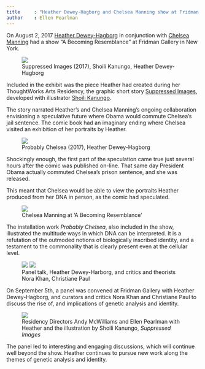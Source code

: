 ```yaml
---
title     : "Heather Dewey-Hagborg and Chelsea Manning show at Fridman Gallery"
author    : Ellen Pearlman
---
```

On August 2, 2017 [Heather Dewey-Hagborg](/bio/heather-dewey-hagborg/) in conjunction with [Chelsea Manning](/bio/chelsea-manning/) had a show “A Becoming Resemblance” at Fridman Gallery in New York.

<figure>
	<img src="/images/posts/2017-09-26-heather-chelsea-show-fridman/suppressed-images.jpg" />
	<figcaption>Suppressed Images (2017), Shoili Kanungo, Heather Dewey-Hagborg </figcaption>
</figure>

Included in the exhibit was the piece Heather had created during her ThoughtWorks Arts Residency, the graphic short story <a href="/projects/suppressed-images/">Suppressed Images</a>, developed with illustrator [Shoili Kanungo](/bio/shoili-kanungo/).

<!--excerpt-ends-->

The story narrated Heather’s and Chelsea Manning’s ongoing collaboration envisioning a speculative future where Obama would commute Chelsea’s jail sentence. The comic book had an imaginary ending where Chelsea visited an exhibition of her portraits by Heather.

<figure>
	<img src="/images/posts/2017-09-26-heather-chelsea-show-fridman/probably-chelsea.jpg" />
	<figcaption>Probably Chelsea (2017), Heather Dewey-Hagborg</figcaption>
</figure>

Shockingly enough, the first part of the speculation came true just several hours after the comic was published on-line. That same day President Obama actually commuted Chelsea’s prison sentence, and she was released.

This meant that Chelsea would be able to view the portraits Heather produced from her DNA in person, as the comic had speculated.

<figure>
	<img src="/images/posts/2017-09-26-heather-chelsea-show-fridman/chelsea-manning.jpg" />
	<figcaption>Chelsea Manning at ‘A Becoming Resemblance’</figcaption>
</figure>

The installation work <em>Probably Chelsea</em>, also included in the show, illustrated the multitude ways in which DNA can be interpreted. It is a refutation of the outmoded notions of biologically inscribed identity, and a testament to the commonality that is clearly present even at the cellular level.

<figure>
	<img src="/images/posts/2017-09-26-heather-chelsea-show-fridman/heather.jpg" />
	<img src="/images/posts/2017-09-26-heather-chelsea-show-fridman/panel.jpg" />
	<figcaption>Panel talk, Heather Dewey-Harborg, and critics and theorists Nora Khan, Christiane Paul</figcaption>
</figure>

On September 5th, a panel was convened at Fridman Gallery with Heather Dewey-Hagborg, and curators and critics Nora Khan and Christiane Paul to discuss the rise of, and implications of genetic analysis and identity.

<figure>
	<img src="/images/posts/2017-09-26-heather-chelsea-show-fridman/directors.jpg" />
	<figcaption>Residency Directors Andy McWilliams and Ellen Pearlman with Heather and the illustration by Shoili Kanungo, <em>Suppressed Images</em></figcaption>
</figure>

The panel led to interesting and engaging discussions, which will continue well beyond the show. Heather continues to pursue new work along the themes of genetic analysis and identity.
